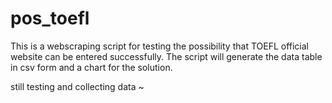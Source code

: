 # pos_toefl
This is a webscraping script for testing the possibility that TOEFL official website can be entered successfully. The script will generate the data table in csv form and a chart for the solution.

still testing and collecting data ~
